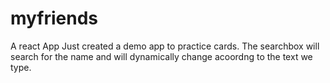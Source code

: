 # myfriends
A react App
Just created a demo app to practice cards.
The searchbox will search for the name and will dynamically change acoordng to the text we type.
